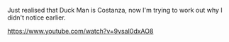 Just realised that Duck Man is Costanza, now I'm trying to work out why I didn't notice earlier.

https://www.youtube.com/watch?v=9vsaI0dxAO8 